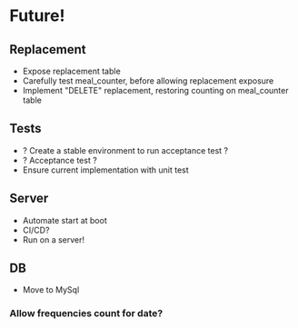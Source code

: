 # Future!

## Replacement
- Expose replacement table
- Carefully test meal_counter, before allowing replacement exposure
- Implement "DELETE" replacement, restoring counting on meal_counter table

## Tests
 - ? Create a stable environment to run acceptance test ?
 - ? Acceptance test ?
 - Ensure current implementation with unit test

## Server
 - Automate start at boot
 - CI/CD?
 - Run on a server!

## DB
 - Move to MySql

### Allow frequencies count for date?